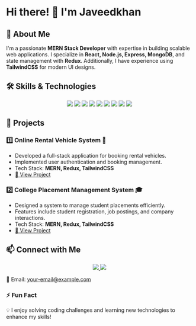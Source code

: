 # Hi there! 👋 I'm Javeedkhan

## 🚀 About Me
I'm a passionate **MERN Stack Developer** with expertise in building scalable web applications. I specialize in **React, Node.js, Express, MongoDB**, and state management with **Redux**. Additionally, I have experience using **TailwindCSS** for modern UI designs.

## 🛠 Skills & Technologies
<p align="center">
  <img src="https://img.shields.io/badge/React-20232A?style=for-the-badge&logo=react&logoColor=61DAFB" />
  <img src="https://img.shields.io/badge/Node.js-43853D?style=for-the-badge&logo=node.js&logoColor=white" />
  <img src="https://img.shields.io/badge/Express.js-404D59?style=for-the-badge&logo=express&logoColor=white" />
  <img src="https://img.shields.io/badge/MongoDB-4EA94B?style=for-the-badge&logo=mongodb&logoColor=white" />
  <img src="https://img.shields.io/badge/MySQL-4479A1?style=for-the-badge&logo=mysql&logoColor=white" />
  <img src="https://img.shields.io/badge/HTML5-E34F26?style=for-the-badge&logo=html5&logoColor=white" />
  <img src="https://img.shields.io/badge/CSS3-1572B6?style=for-the-badge&logo=css3&logoColor=white" />
  <img src="https://img.shields.io/badge/JavaScript-F7DF1E?style=for-the-badge&logo=javascript&logoColor=black" />
  <img src="https://img.shields.io/badge/TailwindCSS-38B2AC?style=for-the-badge&logo=tailwind-css&logoColor=white" />
</p>

## 📌 Projects
### 1️⃣ Online Rental Vehicle System 🚗
   - Developed a full-stack application for booking rental vehicles.
   - Implemented user authentication and booking management.
   - Tech Stack: **MERN, Redux, TailwindCSS**
   - [🔗 View Project](https://github.com/Javeedkhan8/guvi-task/tree/main/Project-1)

### 2️⃣ College Placement Management System 🎓
   - Designed a system to manage student placements efficiently.
   - Features include student registration, job postings, and company interactions.
   - Tech Stack: **MERN, Redux, TailwindCSS**
   - [🔗 View Project](https://github.com/Javeedkhan8/guvi-task/tree/main/Project-2)

## 📫 Connect with Me
<p align="center">
  <a href="https://www.linkedin.com/in/javeedkhan-j-70687b235?utm_source=share&utm_campaign=share_via&utm_content=profile&utm_medium=android_app">
    <img src="https://img.shields.io/badge/LinkedIn-0A66C2?style=for-the-badge&logo=linkedin&logoColor=white" />
  </a>
  <a href="https://github.com/Javeedkhan8">
    <img src="https://img.shields.io/badge/GitHub-181717?style=for-the-badge&logo=github&logoColor=white" />
  </a>
</p>

📧 Email: [your-email@example.com](mailto:your-email@example.com)

### ⚡ Fun Fact
💡 I enjoy solving coding challenges and learning new technologies to enhance my skills!
